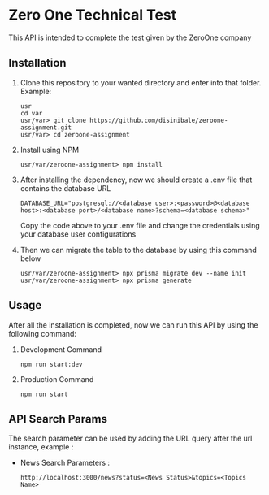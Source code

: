 # Zero One Technical Test
This API is intended to complete the test given by the ZeroOne company

## Installation
1. Clone this repository to your wanted directory and enter into that folder. 
    Example:
    ```
    usr
    cd var
    usr/var> git clone https://github.com/disinibale/zeroone-assignment.git
    usr/var> cd zeroone-assignment
    ```
2. Install using NPM  
    ```
    usr/var/zeroone-assignment> npm install
    ```
3. After installing the dependency, now we should create a .env file that contains the database URL
    ```
    DATABASE_URL="postgresql://<database user>:<password>@<database host>:<database port>/<database name>?schema=<database schema>"
    ```
    Copy the code above to your .env file and change the credentials using your database user configurations

4. Then we can migrate the table to the database by using this command below
    ```
    usr/var/zeroone-assignment> npx prisma migrate dev --name init
    usr/var/zeroone-assignment> npx prisma generate
    ```

## Usage
After all the installation is completed, now we can run this API by using the following command: 
1. Development Command
    ```
    npm run start:dev
    ```
2. Production Command
    ```
    npm run start
    ````

## API Search Params
The search parameter can be used by adding the URL query after the url instance, example :
-   News Search Parameters :
    ```
    http://localhost:3000/news?status=<News Status>&topics=<Topics Name>
    ```